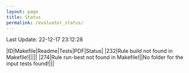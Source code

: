 ```yaml
---
layout: page
title: Status
permalink: /evaluator_status/
---
```

Last Update: 22-12-17 23:12:28

|ID|Makefile|Readme|Tests|PDF|Status|
|232|Rule build not found in Makefile!|<i class="fa fa-check"></i>|<i class="fa fa-check"></i>|<i class="fa fa-check"></i>|<i class="fa fa-bug"></i>|
|274|Rule run-best not found in Makefile!|<i class="fa fa-check"></i>|No folder for the input tests found!|<i class="fa fa-check"></i>|<i class="fa fa-bug"></i>|
